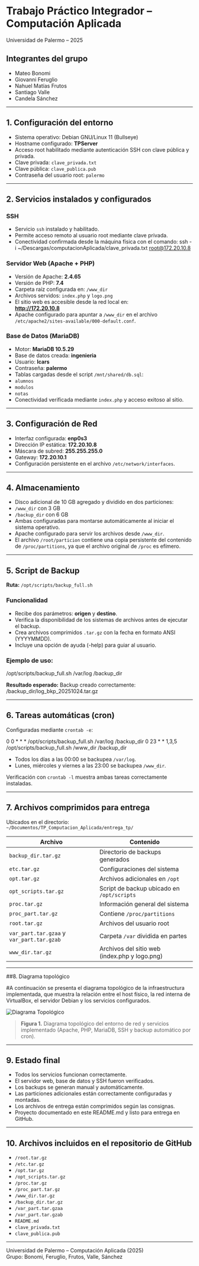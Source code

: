 # Trabajo Práctico Integrador – Computación Aplicada  
Universidad de Palermo – 2025  

## Integrantes del grupo
- Mateo Bonomi  
- Giovanni Feruglio  
- Nahuel Matías Frutos  
- Santiago Valle  
- Candela Sánchez  

---

## 1. Configuración del entorno

- Sistema operativo: Debian GNU/Linux 11 (Bullseye)  
- Hostname configurado: **TPServer**  
- Acceso root habilitado mediante autenticación SSH con clave pública y privada.  
- Clave privada: `clave_privada.txt`  
- Clave pública: `clave_publica.pub`  
- Contraseña del usuario root: `palermo`

---

## 2. Servicios instalados y configurados

### SSH
- Servicio `ssh` instalado y habilitado.  
- Permite acceso remoto al usuario root mediante clave privada.  
- Conectividad confirmada desde la máquina física con el comando:  ssh -i ~/Descargas/computacionAplicada/clave_privada.txt root@172.20.10.8

### Servidor Web (Apache + PHP)
- Versión de Apache: **2.4.65**  
- Versión de PHP: **7.4**  
- Carpeta raíz configurada en: `/www_dir`  
- Archivos servidos: `index.php` y `logo.png`  
- El sitio web es accesible desde la red local en:  
**http://172.20.10.8**  
- Apache configurado para apuntar a `/www_dir` en el archivo `/etc/apache2/sites-available/000-default.conf`.

### Base de Datos (MariaDB)
- Motor: **MariaDB 10.5.29**  
- Base de datos creada: **ingenieria**  
- Usuario: **lcars**  
- Contraseña: **palermo**  
- Tablas cargadas desde el script `/mnt/shared/db.sql`:  
- `alumnos`  
- `modulos`  
- `notas`  
- Conectividad verificada mediante `index.php` y acceso exitoso al sitio.

---

## 3. Configuración de Red

- Interfaz configurada: **enp0s3**  
- Dirección IP estática: **172.20.10.8**  
- Máscara de subred: **255.255.255.0**  
- Gateway: **172.20.10.1**  
- Configuración persistente en el archivo `/etc/network/interfaces`.

---

## 4. Almacenamiento

- Disco adicional de 10 GB agregado y dividido en dos particiones:  
- `/www_dir` con 3 GB  
- `/backup_dir` con 6 GB  
- Ambas configuradas para montarse automáticamente al iniciar el sistema operativo.  
- Apache configurado para servir los archivos desde `/www_dir`.  
- El archivo `/root/particion` contiene una copia persistente del contenido de `/proc/partitions`, ya que el archivo original de `/proc` es efímero.

---

## 5. Script de Backup

**Ruta:** `/opt/scripts/backup_full.sh`

### Funcionalidad
- Recibe dos parámetros: **origen** y **destino**.  
- Verifica la disponibilidad de los sistemas de archivos antes de ejecutar el backup.  
- Crea archivos comprimidos `.tar.gz` con la fecha en formato ANSI (YYYYMMDD).  
- Incluye una opción de ayuda (-help) para guiar al usuario.

### Ejemplo de uso:

/opt/scripts/backup_full.sh /var/log /backup_dir

**Resultado esperado:**
Backup creado correctamente: /backup_dir/log_bkp_20251024.tar.gz


---

## 6. Tareas automáticas (cron)

Configuradas mediante `crontab -e`:

0 0 * * * /opt/scripts/backup_full.sh /var/log /backup_dir
0 23 * * 1,3,5 /opt/scripts/backup_full.sh /www_dir /backup_dir


- Todos los días a las 00:00 se backupea `/var/log`.  
- Lunes, miércoles y viernes a las 23:00 se backupea `/www_dir`.  

Verificación con `crontab -l` muestra ambas tareas correctamente instaladas.

---

## 7. Archivos comprimidos para entrega

Ubicados en el directorio:  
`~/Documentos/TP_Computacion_Aplicada/entrega_tp/`

| Archivo | Contenido |
|----------|-----------|
| `backup_dir.tar.gz` | Directorio de backups generados |
| `etc.tar.gz` | Configuraciones del sistema |
| `opt.tar.gz` | Archivos adicionales en `/opt` |
| `opt_scripts.tar.gz` | Script de backup ubicado en `/opt/scripts` |
| `proc.tar.gz` | Información general del sistema |
| `proc_part.tar.gz` | Contiene `/proc/partitions` |
| `root.tar.gz` | Archivos del usuario root |
| `var_part.tar.gzaa` y `var_part.tar.gzab` | Carpeta `/var` dividida en partes |
| `www_dir.tar.gz` | Archivos del sitio web (index.php y logo.png) |

---
##8. Diagrama topológico

#A continuación se presenta el diagrama topológico de la infraestructura implementada, que muestra la relación entre el host físico, la red interna de VirtualBox, el servidor Debian y los servicios configurados.

![Diagrama Topológico](./Infografía%20-%20Diagrama%20Topológico.png)
> **Figura 1.** Diagrama topológico del entorno de red y servicios implementado (Apache, PHP, MariaDB, SSH y backup automático por cron).
---

## 9. Estado final

- Todos los servicios funcionan correctamente.  
- El servidor web, base de datos y SSH fueron verificados.  
- Los backups se generan manual y automáticamente.  
- Las particiones adicionales están correctamente configuradas y montadas.  
- Los archivos de entrega están comprimidos según las consignas.  
- Proyecto documentado en este README.md y listo para entrega en GitHub.

---

## 10. Archivos incluidos en el repositorio de GitHub

- `/root.tar.gz`  
- `/etc.tar.gz`  
- `/opt.tar.gz`  
- `/opt_scripts.tar.gz`  
- `/proc.tar.gz`  
- `/proc_part.tar.gz`  
- `/www_dir.tar.gz`  
- `/backup_dir.tar.gz`  
- `/var_part.tar.gzaa`  
- `/var_part.tar.gzab`  
- `README.md`  
- `clave_privada.txt`  
- `clave_publica.pub`

---

Universidad de Palermo – Computación Aplicada (2025)  
Grupo: Bonomi, Feruglio, Frutos, Valle, Sánchez
